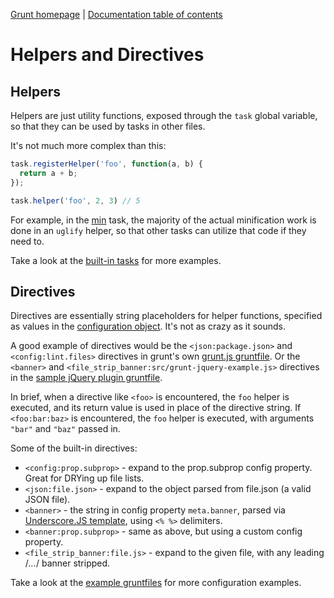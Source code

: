 [Grunt homepage](https://github.com/cowboy/grunt) | [Documentation table of contents](toc.md)

# Helpers and Directives

## Helpers
Helpers are just utility functions, exposed through the `task` global variable, so that they can be used by tasks in other files.

It's not much more complex than this:

```javascript
task.registerHelper('foo', function(a, b) {
  return a + b;
});

task.helper('foo', 2, 3) // 5
```

For example, in the [min](https://github.com/cowboy/grunt/blob/master/tasks/min.js) task, the majority of the actual minification work is done in an `uglify` helper, so that other tasks can utilize that code if they need to.

Take a look at the [built-in tasks](https://github.com/cowboy/grunt/tree/master/tasks) for more examples.

## Directives
Directives are essentially string placeholders for helper functions, specified as values in the [configuration object](configuring.md). It's not as crazy as it sounds.

A good example of directives would be the `<json:package.json>` and `<config:lint.files>` directives in grunt's own [grunt.js gruntfile](https://github.com/cowboy/grunt/blob/master/grunt.js). Or the `<banner>` and `<file_strip_banner:src/grunt-jquery-example.js>` directives in the [sample jQuery plugin gruntfile](https://github.com/cowboy/grunt-jquery-example/blob/master/grunt.js).

In brief, when a directive like `<foo>` is encountered, the `foo` helper is executed, and its return value is used in place of the directive string. If `<foo:bar:baz>` is encountered, the `foo` helper is executed, with arguments `"bar"` and `"baz"` passed in.

Some of the built-in directives:

* `<config:prop.subprop>` - expand to the prop.subprop config property. Great for DRYing up file lists.
* `<json:file.json>` - expand to the object parsed from file.json (a valid JSON file).
* `<banner>` - the string in config property `meta.banner`, parsed via [Underscore.JS template](http://underscorejs.org/#template), using `<% %>` delimiters.
* `<banner:prop.subprop>` - same as above, but using a custom config property.
* `<file_strip_banner:file.js>` - expand to the given file, with any leading /*...*/ banner stripped.

Take a look at the [example gruntfiles](example_gruntfiles.md) for more configuration examples.
